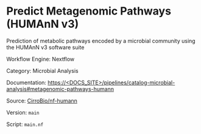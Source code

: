 # Predict Metagenomic Pathways (HUMAnN v3)

Prediction of metabolic pathways encoded by a microbial community using the HUMAnN v3 software suite


Workflow Engine: Nextflow


Category: Microbial Analysis


Documentation: [https://<DOCS_SITE>/pipelines/catalog-microbial-analysis#metagenomic-pathways-humann](https://<DOCS_SITE>/pipelines/catalog-microbial-analysis#metagenomic-pathways-humann)


Source: [CirroBio/nf-humann](CirroBio/nf-humann)


Version: `main`


Script: `main.nf`
